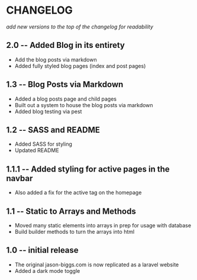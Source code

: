# CHANGELOG
_add new versions to the top of the changelog for readability_

## 2.0 -- Added Blog in its entirety
- Add the blog posts via markdown
- Added fully styled blog pages (index and post pages)

## 1.3 -- Blog Posts via Markdown
- Added a blog posts page and child pages
- Built out a system to house the blog posts via markdown
- Added blog testing via pest

## 1.2 -- SASS and README
- Added SASS for styling
- Updated README

## 1.1.1 -- Added styling for active pages in the navbar
- Also added a fix for the active tag on the homepage

## 1.1 -- Static to Arrays and Methods
- Moved many static elements into arrays in prep for usage with database
- Build builder methods to turn the arrays into html

## 1.0 -- initial release
- The original jason-biggs.com is now replicated as a laravel website
- Added a dark mode toggle